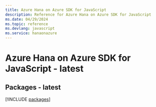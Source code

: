 ```yaml
---
title: Azure Hana on Azure SDK for JavaScript
description: Reference for Azure Hana on Azure SDK for JavaScript
ms.date: 04/29/2024
ms.topic: reference
ms.devlang: javascript
ms.service: hanaonazure
---
```

# Azure Hana on Azure SDK for JavaScript - latest
## Packages - latest
[!INCLUDE [packages](hana-on-azure-index.md)]